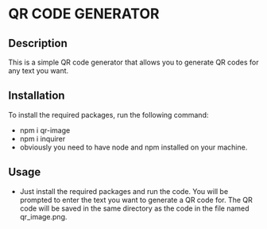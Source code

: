 # QR CODE GENERATOR 

## Description

This is a simple QR code generator that allows you to generate QR codes for any text you want.

## Installation

To install the required packages, run the following command:
- npm i qr-image
- npm i inquirer
- obviously you need to have node and npm installed on your machine.

## Usage

- Just install the required packages and run the code. You will be prompted to enter the text you want to generate a QR code for. The QR code will be saved in the same directory as the code in the file named qr_image.png.
